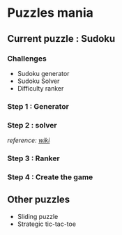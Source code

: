 # Puzzles mania
## Current puzzle : Sudoku
### Challenges
- Sudoku generator
- Sudoku Solver
- Difficulty ranker

### Step 1 : Generator
### Step 2 : solver
*reference: [wiki](https://en.wikipedia.org/wiki/Sudoku_solving_algorithms)*
### Step 3 : Ranker
### Step 4 : Create the game

## Other puzzles
- Sliding puzzle
- Strategic tic-tac-toe

